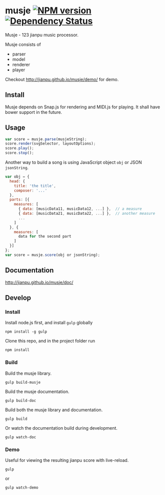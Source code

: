 # musje [![NPM version][npm-image]][npm-url] [![Dependency Status][depstat-image]][depstat-url]

Musje - 123 jianpu music processor.

Musje consists of

- parser
- model
- renderer
- player

Checkout http://jianpu.github.io/musje/demo/ for demo.

## Install

Musje depends on Snap.js for rendering and MIDI.js for playing.
It shall have bower support in the future.

## Usage

```js
var score = musje.parse(musjeString);
score.render(svgSelector, layoutOptions);
score.play();
score.stop();
```

Another way to build a song is using JavaScript object `obj` or
JSON `jsonString`.

```js
var obj = {
  head: {
    title: 'the title',
    composer: '...'
  },
  parts: [{
    measures: [
      { data: [musicData11, musicData12, ...] },  // a measure
      { data: [musicData21, musicData22, ...] },  // another measure
      ...
    ]
  }, {
    measures: [
      data for the second part
    ]
  }]
};
var score = musje.score(obj or jsonString);
```

## Documentation

http://jianpu.github.io/musje/doc/


## Develop

### Install

Install node.js first, and install `gulp` globally
```
npm install -g gulp
```

Clone this repo, and in the project folder run
```
npm install
```


### Build

Build the musje library.
```
gulp build-musje
```

Build the musje documentation.
```
gulp build-doc
```

Build both the musje library and documentation.
```
gulp build
```

Or watch the documentation build during development.
```
gulp watch-doc
```


### Demo

Useful for viewing the resulting jianpu score with live-reload.

```
gulp
```
or
```
gulp watch-demo
```


[npm-url]: https://npmjs.org/package/musje
[npm-image]: https://badge.fury.io/js/musje.png

[depstat-url]: https://david-dm.org/jianpu/musje
[depstat-image]: https://david-dm.org/jianpu/musje.png
